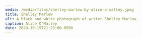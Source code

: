 ```yaml
---
media: /media/files/shelley-marlow-by-alice-o-malley.jpeg
title: Shelley Marlow
alt: A black and white photograph of writer Shelley Marlow.
caption: Alice O'Malley
date: 2020-10-15T21:23:00-0500
---
```

